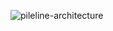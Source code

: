 
![pileline-architecture](https://github.com/user-attachments/assets/af197fa4-ae47-42f5-814c-d8f03f92eaae)



